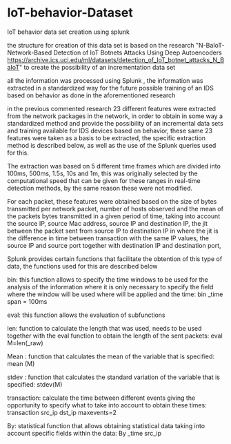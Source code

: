 # IoT-behavior-Dataset
IoT behavior data set creation using splunk 

the structure for creation of this data set is based on the research "N-BaIoT-Network-Based Detection of IoT Botnets Attacks Using Deep Autoencoders https://archive.ics.uci.edu/ml/datasets/detection_of_IoT_botnet_attacks_N_BaIoT" to create the possibility of an incrementation data set

all the information was processed using Splunk , the information was extracted in a standardized way for the future possible training of an IDS based on behavior as done in the aforementioned research

in the previous commented research 23 different features were extracted from the network packages in the network, in order to obtain in some way a standardized method and provide the possibility of an incremental data sets and training available for IDS devices based on behavior, these same 23 features were taken as a basis to be extracted, the specific extraction method is described below, as well as the use of the Splunk queries used for this.

The extraction was based on 5 different time frames which are divided into 100ms, 500ms, 1.5s, 10s and 1m, this was originally selected by the computational speed that can be given for these ranges in real-time detection methods, by the same reason these were not modified.

For each packet, these features were obtained based on the size of bytes transmitted per network packet, number of hosts observed and the mean of the packets bytes transmitted in a given period of time, taking into account the source IP, source Mac address, source IP and destination IP, the jit between the packet sent from source IP to destination IP in where the jit is the difference in time between transaction with the same IP values, the source IP and source port together with destination IP and destination port,

Splunk provides certain functions that facilitate the obtention of this type of data, the functions used for this are described below

bin: this function allows to specify the time windows to be used for the analysis of the information where it is only necessary to specify the field where the window will be used where will be applied and the time: bin _time span = 100ms

eval: this function allows the evaluation of subfunctions

len: function to calculate the length that was used, needs to be used together with the eval function to obtain the length of the sent packets: eval M=len(_raw)

Mean : function that calculates the mean of the variable that is specified: mean (M)

stdev : function that calculates the standard variation of the variable that is specified: stdev(M)

transaction: calculate the time between different events giving the opportunity to specify what to take into account to obtain these times: transaction src_ip dst_ip maxevents=2

By: statistical function that allows obtaining statistical data taking into account specific fields within the data: By _time src_ip






